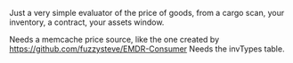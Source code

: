 Just a very simple evaluator of the price of goods, from a cargo scan, your inventory, a contract, your assets window.


Needs a memcache price source, like the one created by https://github.com/fuzzysteve/EMDR-Consumer
Needs the invTypes table.
